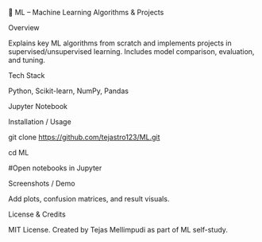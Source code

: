 🤖 ML – Machine Learning Algorithms & Projects

Overview

Explains key ML algorithms from scratch and implements projects in supervised/unsupervised learning. Includes model comparison, evaluation, and tuning.

Tech Stack

Python, Scikit-learn, NumPy, Pandas

Jupyter Notebook

Installation / Usage

git clone https://github.com/tejastro123/ML.git

cd ML

#Open notebooks in Jupyter

Screenshots / Demo

Add plots, confusion matrices, and result visuals.

License & Credits

MIT License. Created by Tejas Mellimpudi as part of ML self-study.
